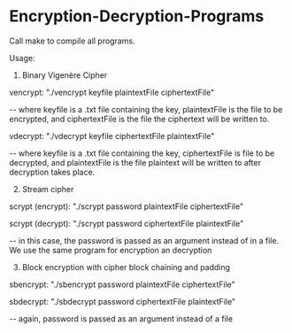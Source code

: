 # Encryption-Decryption-Programs

Call make to compile all programs.

Usage:
1. Binary Vigenère Cipher

  vencrypt: "./vencrypt keyfile plaintextFile ciphertextFile" 

  -- where keyfile is a .txt file containing the key, plaintextFile is the file to be encrypted, and ciphertextFile is the file the ciphertext will be written    to.

  vdecrypt: "./vdecrypt keyfile ciphertextFile plaintextFile" 

  -- where keyfile is a .txt file containing the key, ciphertextFile is file to be decrypted, and plaintextFile is the file plaintext will be written to after    decryption takes place.

2. Stream cipher

  scrypt (encrypt): "./scrypt password plaintextFile ciphertextFile"

  scrypt (decrypt): "./scrypt password ciphertextFile plaintextFile"

  -- in this case, the password is passed as an argument instead of in a file. We use the same program for encryption an decryption

3. Block encryption with cipher block chaining and padding

  sbencrypt: "./sbencrypt password plaintextFile ciphertextFile"

  sbdecrypt: "./sbdecrypt password ciphertextFile plaintextFile"

  -- again, password is passed as an argument instead of a file


